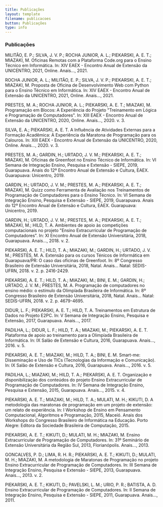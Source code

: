 ```yaml
---
title: Publicações
layout: template
filename: publicacoes
button: Publicações
type: info
---
```


### Publicações

MILITÃO, E. P.; SILVA, J. V. P.; ROCHA JUNIOR, A. L.; PIEKARSKI, A. E. T.; MIAZAKI, M. Oficinas Remotas com a Plataforma Code.org para o Ensino Técnico em Informática. In: XIV EAEX - Encontro Anual de Extensão da UNICENTRO, 2021, Online. Anais..., 2021.  

ROCHA JUNIOR, A. L.; MILITÃO, E. P.; SILVA, J. V. P.; PIEKARSKI, A. E. T.; MIAZAKI, M. Proposta de Oficina de Desenvolvimento Web com Python para o Ensino Técnico em Informática. In: XIV EAEX - Encontro Anual de Extensão da UNICENTRO, 2021, Online. Anais..., 2021.  

PRESTES, M. A.; ROCHA JUNIOR, A. L.; PIEKARSKI, A. E. T.; MIAZAKI, M. Programação em Blocos: A Experiência do Projeto "Treinamento em Lógica e Programação de Computadores". In: XIII EAEX - Encontro Anual de Extensão da UNICENTRO, 2020, Online. Anais..., 2020. v. 3.  

SILVA, E. A.; PIEKARSKI, A. E. T. A Influência de Atividades Externas para a Formação Acadêmica: A Experiência da Maratona de Programação para os Calouros. In: XIII EAEX - Encontro Anual de Extensão da UNICENTRO, 2020, Online. Anais..., 2020. v. 3.

PRESTES, M. A.; GARDIN, H.; URTADO, J. V. M.; PIEKARSKI, A. E. T.; MIAZAKI, M. Oficinas de Greenfoot no Ensino Técnico de Informática. In: VI Semana de Integração Ensino, Pesquisa e Extensão - SIEPE, 2019, Guarapuava. Anais do 12º Encontro Anual de Extensão e Cultura, EAEX. Guarapuava: Unicentro, 2019.

GARDIN, H.; URTADO, J. V. M.; PRESTES, M. A.; PIEKARSKI, A. E. T.; MIAZAKI, M. Quizz como Ferramenta de Avaliação nos Treinamentos de Programação de Computadores para o Ensino Técnico. In: VI Semana de Integração Ensino, Pesquisa e Extensão - SIEPE, 2019, Guarapuava. Anais do 12º Encontro Anual de Extensão e Cultura, EAEX. Guarapuava: Unicentro, 2019.

GARDIN, H.; URTADO, J. V. M.; PRESTES, M. A.; PIEKARSKI, A. E. T.; MIAZAKI, M.; HILD, T. A. Ambientes de apoio às competições computacionais no projeto "Ensino Extracurricular de Programação de Computadores". In: XI Encontro Anual de Extensão Universitária, 2018, Guarapuava. Anais..., 2018. v. 2.

PIEKARSKI, A. E. T.; HILD, T. A.; MIAZAKI, M.; GARDIN, H.; URTADO, J. V. M.; PRESTES, M. A. Extensão para os cursos Ténicos de Informática em Guarapuava/PR: O caso das oficinas de Greenfoot. In: 8º Congresso Brasileiro de Extensão Universitária, 2018, Natal. Anais... Natal: SEDIS-UFRN, 2018. v. 2. p. 2416-2429.

PIEKARSKI, A. E. T.; HILD, T. A.; MIAZAKI, M.; BINI, E. M.; GARDIN, H.; URTADO, J. V. M.; PRESTES, M. A. Programação de computadores no ensino médio: o estímulo da Olimpíada Brasileira de Informática. In: 8º Congresso Brasileiro de Extensão Universitária, 2018, Natal. Anais... Natal: SEDIS-UFRN, 2018. v. 2. p. 4679-4695.

DIDUR, L. F.; PIEKARSKI, A. E. T.; HILD, T. A. Treinamentos em Estrutura de Dados no Projeto E2PC. In: V Semana de Integração Ensino, Pesquisa e Extensão, 2017, Guarapuava. Anais..., 2017.

PADILHA, L.; DIDUR, L. F.; HILD, T. A.; MIAZAKI, M.; PIEKARSKI, A. E. T. Plataforma de apoio ao treinamento para a Olimpíada Brasileira de Informática. In: IX Salão de Extensão e Cultura, 2016, Guarapuava. Anais..., 2016. v. 5.

PIEKARSKI, A. E. T.; MIAZAKI, M.; HILD, T. A.; BINI, E. M. Smart-me: Disseminação e Uso de TICs (Tecnologias da Informação e Comunicação). In: IX Salão de Extensão e Cultura, 2016, Guarapuava. Anais..., 2016. v. 5.

PADILHA, L.; MIAZAKI, M.; HILD, T. A.; PIEKARSKI, A. E. T. Organização e disponibilização dos conteúdos do projeto Ensino Extracurricular de Programação de Computadores. In: IV Semana de Integração Ensino, Pesquisa e Extensão, 2015, Guarapuava. Anais..., 2015. v. 4.

PIEKARSKI, A. E. T.; MIAZAKI, M.; HILD, T. A.; MULATI, M. H.; KIKUTI, D. A metodologia das maratonas de programação em um projeto de extensão: um relato de experiência. In: I Workshop de Ensino em Pensamento Computacional, Algoritmos e Programação, 2015, Maceió. Anais dos Workshops do Congresso Brasileiro de Informática na Educação. Porto Alegre: Editora da Sociedade Brasileira de Computação, 2015.

PIEKARSKI, A. E. T.; KIKUTI, D.; MULATI, M. H.; MIAZAKI, M. Ensino Extracurricular de Programação de Computadores. In: 31º Seminário de Extensão Universitária da Região Sul, 2013, Florianópolis. Anais..., 2013.

GONCALVES, P. D.; LIMA, R. H. R.; PIEKARSKI, A. E. T.; KIKUTI, D.; MULATI, M. H.; MIAZAKI, M. A metodologia de Maratonas de Programação no projeto Ensino Extracurricular de Programação de Computadores. In: III Semana de Integração Ensino, Pesquisa e Extensão - SIEPE, 2013, Guarapuava. Anais..., 2013. v. 2.

PIEKARSKI, A. E. T.; KIKUTI, D.; PAVELSKI, L. M.; URIO, P. R.; BATISTA, A. D. Ensino Extracurricular de Programação de Computadores. In: II Semana de Integração Ensino, Pesquisa e Extensão - SIEPE, 2011, Guarapuava. Anais..., 2011.

